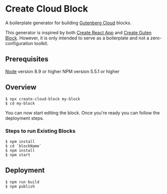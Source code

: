 # Create Cloud Block
A boilerplate generator for building [Gutenberg Cloud](https://gutenbergcloud.org/) blocks.

This generator is inspired by both [Create React App](https://github.com/facebook/create-react-app) and [Create Guten Block](https://github.com/ahmadawais/create-guten-block). However, it is only intended to serve as a boilerplate and not a zero-configuration toolkit.

## Prerequisites

[Node](https://nodejs.org/en/download/) version 8.9 or higher
NPM version 5.5.1 or higher

## Overview

```
$ npx create-cloud-block my-block
$ cd my-block
```

You can now start editing the block.  Once you're ready you can follow the deployment steps.

### Steps to run Existing Blocks
```
$ npm install
$ cd `blockName`
$ npm install
$ npm start
```

## Deployment

```
$ npm run build
$ npm publish
```
